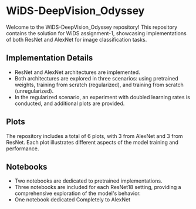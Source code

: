 # WiDS-DeepVision_Odyssey

Welcome to the WiDS-DeepVision_Odyssey repository! This repository contains the solution for WiDS assignment-1, showcasing implementations of both ResNet and AlexNet for image classification tasks.

## Implementation Details

- ResNet and AlexNet architectures are implemented.
- Both architectures are explored in three scenarios: using pretrained weights, training from scratch (regularized), and training from scratch (unregularized).
- In the regularized scenario, an experiment with doubled learning rates is conducted, and additional plots are provided.

## Plots

The repository includes a total of 6 plots, with 3 from AlexNet and 3 from ResNet. Each plot illustrates different aspects of the model training and performance.

## Notebooks

- Two notebooks are dedicated to pretrained implementations.
- Three notebooks are included for each ResNet18 setting, providing a comprehensive exploration of the model's behavior.
- One notebook dedicated Completely to AlexNet


